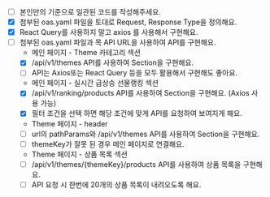 - [ ] 본인만의 기준으로 일관된 코드를 작성해주세요.
- [x] 첨부된 oas.yaml 파일을 토대로 Request, Response Type을 정의해요.
- [x] React Query를 사용하지 말고 axios 를 사용해서 구현해요.
- [ ] 첨부된 oas.yaml 파일과 목 API URL을 사용하여 API를 구현해요.
  - 메인 페이지 - Theme 카테고리 섹션
  - [x] /api/v1/themes API를 사용하여 Section을 구현해요.
  - [ ] API는 Axios또는 React Query 등을 모두 활용해서 구현해도 좋아요.
  - 메인 페이지 - 실시간 급상승 선물랭킹 섹션
  - [x] /api/v1/ranking/products API를 사용하여 Section을 구현해요. (Axios 사용 가능)
  - [x] 필터 조건을 선택 하면 해당 조건에 맞게 API를 요청하여 보여지게 해요.
  - Theme 페이지 - header
  - [ ] url의 pathParams와 /api/v1/themes API를 사용하여 Section을 구현해요.
  - [ ] themeKey가 잘못 된 경우 메인 페이지로 연결해요.
  - Theme 페이지 - 상품 목록 섹션
  - [ ] /api/v1/themes/{themeKey}/products API를 사용하여 상품 목록을 구현해요.
  - [ ] API 요청 시 한번에 20개의 상품 목록이 내려오도록 해요.

